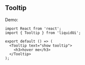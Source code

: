 ## Tooltip

Demo:

```tsx
import React from 'react';
import { Tooltip } from 'liquidUi';

export default () => (
  <Tooltip text="show tooltip">
    <h3>hover me</h3>
  </Tooltip>
);
```
